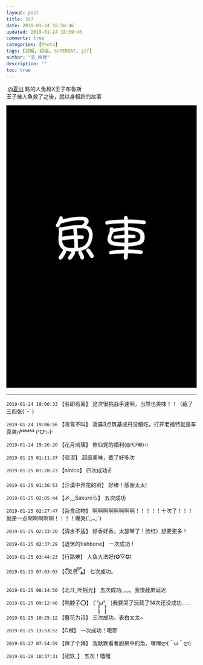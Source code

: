 ```yaml
---
layout: post
title: 357
date: 2019-01-24 18:59:46
updated: 2019-01-24 18:59:46
comments: true
categories: [Photo]
tags: [超蝙, 超蝠, SUPERBAT, gif]
author: "恋_独哲"
description: ""
toc: true
---
```


<p>&nbsp;<a loftermentionblogid="492925232" href="http://www.lofter.com/mentionredirect.do?blogId=492925232" target="_blank"  >@夏川</a>&nbsp;點的人魚超X王子布魯斯<br />王子被人魚救了之後，就以身相許的故事<br /></p>

![](https://raw.githubusercontent.com/alicewish/maple50821/master/img_YW5MWVN1NEpoZFh2V2VQOTFCejh4RXR4RGZneFk1TXdvTXAyc0IzOUx0T251K3l6MWVEV0x3PT0.gif)

---

`2019-01-24 19:06:33` 【若即若离】 这次很挑战手速啊，当然也美味！！（截了三四张( ˙-˙ )

`2019-01-24 19:06:56` 【唫鸾不叫】 凌晨3点筑基成丹没粮吃，打开老福特就是车真爽л̵ʱªʱªʱª (ᕑᗢᓫา∗)˒

`2019-01-24 19:26:20` 【花月琉璃】 修仙党的福利(◍˃̶ᗜ˂̶◍)✩

`2019-01-25 01:11:37` 【驳谬】 超级美味，截了好多次

`2019-01-25 01:28:23` 【ninico】 四次成功✌️

`2019-01-25 01:36:53` 【沙漠中开花的树】 好棒！感谢太太!

`2019-01-25 02:05:44` 【〆﹏Sakureら】 五次成功

`2019-01-25 02:27:47` 【杂食动物】 啊啊啊啊啊啊啊啊！！！！！十次了！！！就差一点啊啊啊啊啊！！！！爆哭(´;︵;`)

`2019-01-25 02:33:20` 【清水不适】 好香好香。太瑟琴了！脸红）想要更多！

`2019-01-25 02:37:29` 【退休的fishbone】 一次成功！

`2019-01-25 03:44:23` 【行路难】 人鱼大法好(✪▽✪)

`2019-01-25 07:03:03` 【ζั͡ั͡灵总໊ོོﻬ】 七次成功。

`2019-01-25 08:14:50` 【北斗\_叶摇光】 五次成功。。。。我恨截屏延迟

`2019-01-25 09:12:46` 【鸭脖子⭕】 (´°̥̥̥̥̥̥̥̥ω°̥̥̥̥̥̥̥̥｀)我要哭了玩截了14次还没成功……

`2019-01-25 10:25:12` 【簪花为诗】 三次成功，表白太太~

`2019-01-25 13:53:52` 【C橼】 一次成功！哦耶

`2019-01-27 07:54:59` 【拜了个拜】 我默默看著廚房中的魚，嘿嘿ლ(＾ω＾ლ)

`2019-01-28 10:37:31` 【祀玖\_】 五次！嘻嘻
